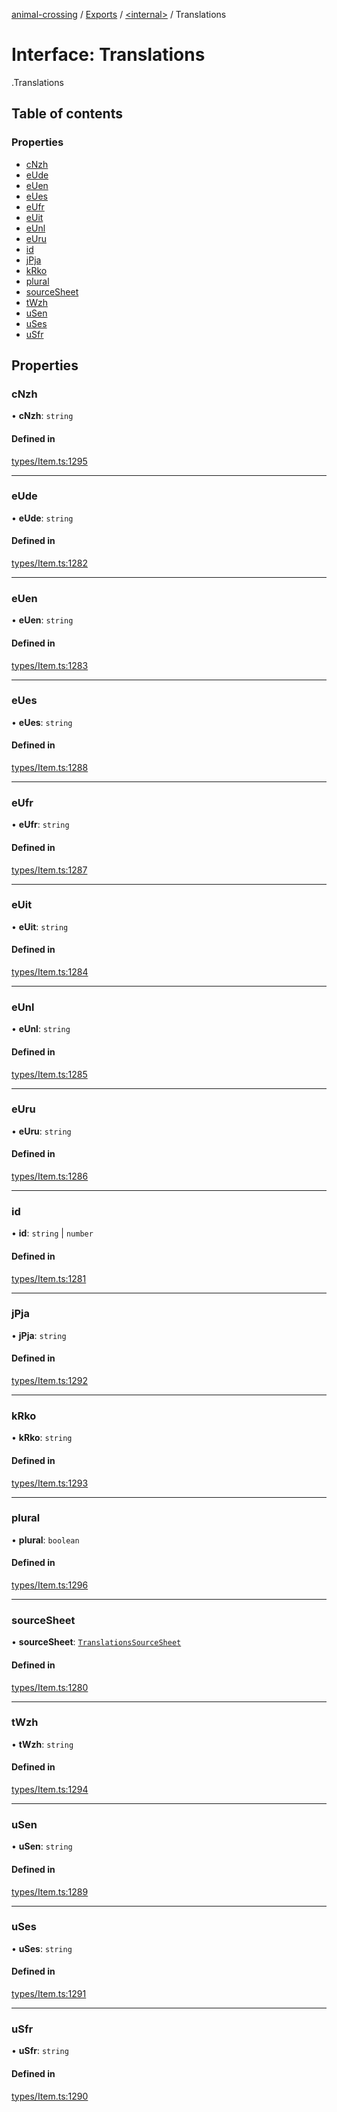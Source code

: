 [animal-crossing](../README.md) / [Exports](../modules.md) / [<internal\>](../modules/internal_.md) / Translations

# Interface: Translations

[<internal>](../modules/internal_.md).Translations

## Table of contents

### Properties

- [cNzh](internal_.Translations-2.md#cnzh)
- [eUde](internal_.Translations-2.md#eude)
- [eUen](internal_.Translations-2.md#euen)
- [eUes](internal_.Translations-2.md#eues)
- [eUfr](internal_.Translations-2.md#eufr)
- [eUit](internal_.Translations-2.md#euit)
- [eUnl](internal_.Translations-2.md#eunl)
- [eUru](internal_.Translations-2.md#euru)
- [id](internal_.Translations-2.md#id)
- [jPja](internal_.Translations-2.md#jpja)
- [kRko](internal_.Translations-2.md#krko)
- [plural](internal_.Translations-2.md#plural)
- [sourceSheet](internal_.Translations-2.md#sourcesheet)
- [tWzh](internal_.Translations-2.md#twzh)
- [uSen](internal_.Translations-2.md#usen)
- [uSes](internal_.Translations-2.md#uses)
- [uSfr](internal_.Translations-2.md#usfr)

## Properties

### cNzh

• **cNzh**: `string`

#### Defined in

[types/Item.ts:1295](https://github.com/Norviah/animal-crossing/blob/4d5e5b0/module/types/Item.ts#L1295)

___

### eUde

• **eUde**: `string`

#### Defined in

[types/Item.ts:1282](https://github.com/Norviah/animal-crossing/blob/4d5e5b0/module/types/Item.ts#L1282)

___

### eUen

• **eUen**: `string`

#### Defined in

[types/Item.ts:1283](https://github.com/Norviah/animal-crossing/blob/4d5e5b0/module/types/Item.ts#L1283)

___

### eUes

• **eUes**: `string`

#### Defined in

[types/Item.ts:1288](https://github.com/Norviah/animal-crossing/blob/4d5e5b0/module/types/Item.ts#L1288)

___

### eUfr

• **eUfr**: `string`

#### Defined in

[types/Item.ts:1287](https://github.com/Norviah/animal-crossing/blob/4d5e5b0/module/types/Item.ts#L1287)

___

### eUit

• **eUit**: `string`

#### Defined in

[types/Item.ts:1284](https://github.com/Norviah/animal-crossing/blob/4d5e5b0/module/types/Item.ts#L1284)

___

### eUnl

• **eUnl**: `string`

#### Defined in

[types/Item.ts:1285](https://github.com/Norviah/animal-crossing/blob/4d5e5b0/module/types/Item.ts#L1285)

___

### eUru

• **eUru**: `string`

#### Defined in

[types/Item.ts:1286](https://github.com/Norviah/animal-crossing/blob/4d5e5b0/module/types/Item.ts#L1286)

___

### id

• **id**: `string` \| `number`

#### Defined in

[types/Item.ts:1281](https://github.com/Norviah/animal-crossing/blob/4d5e5b0/module/types/Item.ts#L1281)

___

### jPja

• **jPja**: `string`

#### Defined in

[types/Item.ts:1292](https://github.com/Norviah/animal-crossing/blob/4d5e5b0/module/types/Item.ts#L1292)

___

### kRko

• **kRko**: `string`

#### Defined in

[types/Item.ts:1293](https://github.com/Norviah/animal-crossing/blob/4d5e5b0/module/types/Item.ts#L1293)

___

### plural

• **plural**: `boolean`

#### Defined in

[types/Item.ts:1296](https://github.com/Norviah/animal-crossing/blob/4d5e5b0/module/types/Item.ts#L1296)

___

### sourceSheet

• **sourceSheet**: [`TranslationsSourceSheet`](../enums/internal_.TranslationsSourceSheet-1.md)

#### Defined in

[types/Item.ts:1280](https://github.com/Norviah/animal-crossing/blob/4d5e5b0/module/types/Item.ts#L1280)

___

### tWzh

• **tWzh**: `string`

#### Defined in

[types/Item.ts:1294](https://github.com/Norviah/animal-crossing/blob/4d5e5b0/module/types/Item.ts#L1294)

___

### uSen

• **uSen**: `string`

#### Defined in

[types/Item.ts:1289](https://github.com/Norviah/animal-crossing/blob/4d5e5b0/module/types/Item.ts#L1289)

___

### uSes

• **uSes**: `string`

#### Defined in

[types/Item.ts:1291](https://github.com/Norviah/animal-crossing/blob/4d5e5b0/module/types/Item.ts#L1291)

___

### uSfr

• **uSfr**: `string`

#### Defined in

[types/Item.ts:1290](https://github.com/Norviah/animal-crossing/blob/4d5e5b0/module/types/Item.ts#L1290)
